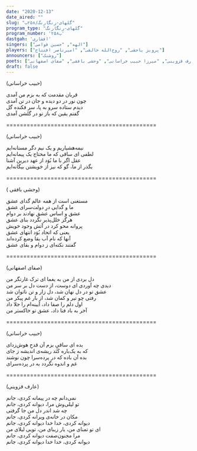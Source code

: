 ```yaml
---
date: "2020-12-13"
date_aired: ""
slug: "گلهای-رنگارنگ/۲۵۸ب"
program_type: "گلهای-رنگارنگ"
program_number: '۲۵۸ب'
dastgah: 'افشاری'
singers: ["الهه", "حسین قوامی"]
players: ["پرویز یاحقی", "روح‌الله خالقی", "امیرناصر افتتاح"]
announcers: ["روشنک"]
poets: ["عارف قزوینی", "میرزا حبیب خراسانی", "وحشی بافقی", "صفای اصفهانی"]
draft: false
---
```


(حبیب خراسانی)  

قربان مقدمت که به بزم من آمدی  
چون نور در دو دیده و جان در تن آمدی  
دیدم ستاده سرو به پا، سر فکنده گل  
گفتم یقین که باز تو در گلشن آمدی  

============================================  

(حبیب خراسانی)  

نیمه‌هشیاریم و یک نیم دگر مستانه‌ایم  
لطفی ای ساقی که ما محتاج یک پیمانه‌ایم  
عقل اگر با ما بُوَد از عهد دیرین آشنا  
بگذر از ما، گو که نیز از خویشتن بیگانه‌ایم  

============================================  

( وحشی بافقی)  

مستغنی است از همه عالم گدای عشق  
ما و گدایی درِ دولت‌سرای عشق  
عشق و اساس عشق نهادند بر دوام  
هرگز خلل‌پذیر نگردد بنای عشق  
پروانه محو کرد در آتش وجود خویش  
یعنی که اتحاد بُوَد انتهای عشق  
آنها که نام آب بقا وضع کرده‌اند  
گفتند نکته‌ای ز دوام و بقای عشق  

============================================  

(صفای اصفهانی)  

دل بردی از من به یغما ای ترک غارتگر من  
دیدی چه آوردی ای دوست، از دست دل بر سر من  
عشق تو در دل نهان شد، دل زار و تن ناتوان شد  
رفتی چو تیر و کمان شد، از بار غم پیکر من  
اول دلم را صفا داد، آیینه‌ام را جلا داد  
آخر به باد فنا داد، عشق تو خاکستر من  

============================================  

(حبیب خراسانی)  

بده ای ساقیِ بزم آن قدحِ هوش‌زدای  
که به یک‌باره کَنَد ریشه‌ی اندیشه ز جای  
بده آن باده که در پرده‌سرا چون نوشند  
غم و اندوه نگردد به در پرده‌سرای  

============================================  

(عارف قزوینی)  

نمی‌دانم چه در پیمانه کردی، جانم  
تو لیلی‌وش مرا، دیوانه کردی، جانم  
چه شد اندر دل من جا گرفتی  
مکان در خانه‌ی ویرانه کردی، جانم  
دیوانه کردی، خدا خدا دیوانه کردی، جانم  
ای تو تمنای من، یار زیبای من، تویی لیلای من  
مرا مجنون‌صفت دیوانه کردی، جانم  
دیوانه كردی، خدا خدا دیوانه كردی، جانم  
